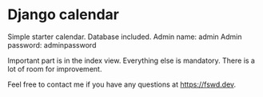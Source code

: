 # Django calendar

Simple starter calendar.
Database included.
Admin name: admin
Admin password: adminpassword

Important part is in the index view. Everything else is mandatory.
There is a lot of room for improvement.

Feel free to contact me if you have any questions at https://fswd.dev.
